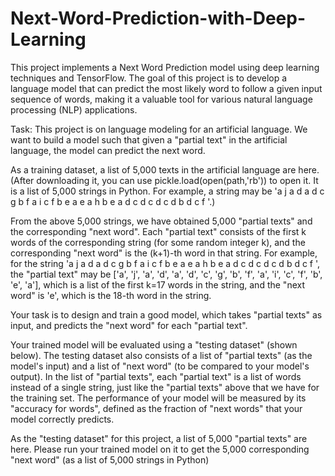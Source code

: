 # Next-Word-Prediction-with-Deep-Learning
This project implements a Next Word Prediction model using deep learning techniques and TensorFlow. The goal of this project is to develop a language model that can predict the most likely word to follow a given input sequence of words, making it a valuable tool for various natural language processing (NLP) applications.

Task:
This project is on language modeling for an artificial language. We want to build a model such that given a "partial text" in the artificial language, the model can predict the next word.

As a training dataset, a list of 5,000 texts in the artificial language are here. (After downloading it, you can use pickle.load(open(path,'rb')) to open it. It is a list of 5,000 strings in Python. For example, a string may be 'a j a d a d c g b f a i c f b e a e a h b e a d c d c d c d b d c f '.)

From the above 5,000 strings, we have obtained 5,000 "partial texts" and the corresponding "next word". Each "partial text" consists of the first k words of the corresponding string (for some random integer k), and the corresponding "next word" is the (k+1)-th word in that string. For example, for the string 'a j a d a d c g b f a i c f b e a e a h b e a d c d c d c d b d c f ', the "partial text" may be ['a', 'j', 'a', 'd', 'a', 'd', 'c', 'g', 'b', 'f', 'a', 'i', 'c', 'f', 'b', 'e', 'a'], which is a list of the first k=17 words in the string, and the "next word" is 'e', which is the 18-th word in the string.

Your task is to design and train a good model, which takes "partial texts" as input, and predicts the "next word" for each "partial text".

Your trained model will be evaluated using a "testing dataset" (shown below). The testing dataset also consists of a list of "partial texts" (as the model's input) and a list of "next word" (to be compared to your model's output). In the list of "partial texts", each "partial text" is a list of words instead of a single string, just like the "partial texts" above that we have for the training set. The performance of your model will be measured by its "accuracy for words", defined as the fraction of "next words" that your model correctly predicts.

As the "testing dataset" for this project, a list of 5,000 "partial texts" are here. Please run your trained model on it to get the 5,000 corresponding "next word" (as a list of 5,000 strings in Python) 

